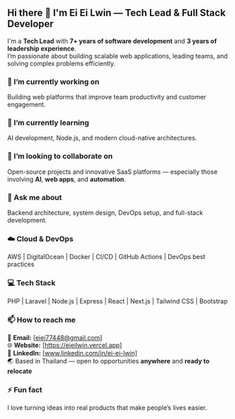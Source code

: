 ## Hi there 👋 I'm Ei Ei Lwin — Tech Lead & Full Stack Developer

I'm a **Tech Lead** with **7+ years of software development** and **3 years of leadership experience**.  
I’m passionate about building scalable web applications, leading teams, and solving complex problems efficiently.

### 🔭 I’m currently working on
Building web platforms that improve team productivity and customer engagement.

### 🌱 I’m currently learning
AI development, Node.js, and modern cloud-native architectures.

### 👯 I’m looking to collaborate on
Open-source projects and innovative SaaS platforms — especially those involving **AI**, **web apps**, and **automation**.

### 💬 Ask me about
Backend architecture, system design, DevOps setup, and full-stack development.

### ☁️ Cloud & DevOps
AWS | DigitalOcean | Docker | CI/CD | GitHub Actions | DevOps best practices

### 💻 Tech Stack
PHP | Laravel | Node.js | Express | React | Next.js | Tailwind CSS | Bootstrap

### 📫 How to reach me
📧 **Email:** [eiei77448@gmail.com]  
🌐 **Website:** [https://eieilwin.vercel.app]  
💼 **LinkedIn:** [www.linkedin.com/in/ei-ei-lwin]  
🌏 Based in Thailand — open to opportunities **anywhere** and **ready to relocate**

### ⚡ Fun fact
I love turning ideas into real products that make people’s lives easier.
